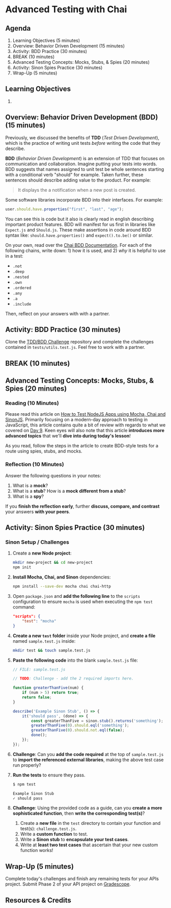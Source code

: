 # Advanced Testing with Chai

## Agenda

1. Learning Objectives (5 minutes)
1. Overview: Behavior Driven Development (15 minutes)
1. Activity: BDD Practice (30 minutes)
1. BREAK (10 minutes)
1. Advanced Testing Concepts: Mocks, Stubs, & Spies (20 minutes)
1. Activity: Sinon Spies Practice (30 minutes)
1. Wrap-Up (5 minutes)

## Learning Objectives

1. 

## Overview: Behavior Driven Development (BDD) (15 minutes)

Previously, we discussed the benefits of **TDD** (_Test Driven Development_), which is the practice of writing unit tests _before_ writing the code that they describe. 

**BDD** (_Behavior Driven Development_) is an extension of TDD that focuses on communication and collaboration. Imagine putting your tests into words. BDD suggests that names assigned to unit test be whole sentences starting with a conditional verb "should" for example. Taken further, these sentences should describe adding value to the product. For example:

> It displays the a notification when a new post is created.

Some software libraries incorporate BDD into their interfaces. For example:

```javascript
user.should.have.properties("first", "last", "age");
```

You can see this is code but it also is clearly read in english describing important product features. BDD will manifest for us first in libraries like `Expect.js` and `Should.js`. These make assertions in code around BDD syntax like: `should.have.properties()` and `expect().to.be()` or similar.

On your own, read over the [Chai BDD Documentation](https://www.chaijs.com/api/bdd/). For each of the following chains, write down: 1) how it is used, and 2) _why_ it is helpful to use in a test:

- `.not`
- `.deep`
- `.nested`
- `.own`
- `.ordered`
- `.any`
- `.a`
- `.include`

Then, reflect on your answers with with a partner.


## Activity: BDD Practice (30 minutes)

Clone the [TDD/BDD Challenge](https://github.com/droxey/tdd-bdd-challenge) repository and complete the challenges contained in `tests/utils.test.js`. Feel free to work with a partner.

## BREAK (10 minutes)

## Advanced Testing Concepts: Mocks, Stubs, & Spies (20 minutes)

### Reading (10 Minutes)

Please read this article on [How to Test NodeJS Apps using Mocha, Chai and SinonJS](https://scotch.io/tutorials/how-to-test-nodejs-apps-using-mocha-chai-and-sinonjs). Primarily focusing on a modern-day approach to testing in JavaScript, this article contains quite a bit of review with regards to what we covered on [Day 9](Lesson09.md). Keen eyes will also note that this article  **introduces more advanced topics** that we'll **dive into during today's lesson**!

As you read, follow the steps in the article to create BDD-style tests for a route using spies, stubs, and mocks.

### Reflection (10 Minutes)

Answer the following questions in your notes:

1. What is a **mock**?
2. What is a **stub**? How is a **mock different from a stub**?
3. What is a **spy**?

If you **finish the reflection early**, further **discuss, compare, and contrast** your answers **with your peers**.

## Activity: Sinon Spies Practice (30 minutes)

### Sinon Setup / Challenges

1. Create a **new Node project**:

    ```bash
    mkdir new-project && cd new-project
    npm init
    ```

2. **Install Mocha, Chai, and Sinon** dependencies:

    ```bash
    npm install --save-dev mocha chai chai-http
    ```

3. Open `package.json` and **add the following line** to the `scripts` configuration to ensure `mocha` is used when executing the `npm test` command:

    ```json
    "scripts": {
        "test": "mocha"
    }
    ```

4. **Create a new `test` folder** inside your Node project, and **create a file** named `sample.test.js` inside:

    ```bash
    mkdir test && touch sample.test.js
    ```

5. **Paste the following code** into the blank `sample.test.js` file:

    ```js
    // FILE: sample.test.js

    // TODO: Challenge - add the 2 required imports here.

    function greaterThanFive(num) {
        if (num > 5) return true;
        return false;
    }

    describe('Example Sinon Stub', () => {
        it('should pass', (done) => {
            const greaterThanFive = sinon.stub().returns('something');
            greaterThanFive(0).should.eql('something');
            greaterThanFive(0).should.not.eql(false);
            done();
        });
    });
    ```

6. **Challenge**: Can you **add the code required** at the top of `sample.test.js` to **import the referenced external libraries**, making the above test case run properly?

7. **Run the tests** to ensure they pass.

    ```bash
    $ npm test

    Example Sinon Stub
    ✓ should pass
    ```

8. **Challenge**: Using the provided code as a guide, can you **create a more sophisticated function**, then **write the corresponding test(s)**?
    1. Create a **new file** in the `test` directory to contain your function and test(s): `challenge.test.js`.
    2. Write a **custom function** to test.
    3. Write a **Sinon stub** to **encapsulate your test cases**.
    4. Write at **least two test cases** that ascertain that your new custom function works!

## Wrap-Up (5 minutes)

Complete today's challenges and finish any remaining tests for your APIs project. Submit Phase 2 of your API project on [Gradescope](https://gradescope.com).

## Resources & Credits

